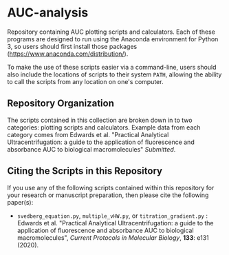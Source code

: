# AUC-analysis
Repository containing AUC plotting scripts and calculators. Each of these programs are designed to run using the Anaconda environment for Python 3, so users should first install those packages (https://www.anaconda.com/distribution/).

To make the use of these scripts easier via a command-line, users should also include the locations of scripts to their system `PATH`, allowing the ability to call the scripts from any location on one's computer.

## Repository Organization

The scripts contained in this collection are broken down in to two categories: plotting scripts and calculators. Example data from each category comes from Edwards et al. "Practical Analytical Ultracentrifugation: a guide to the application of fluorescence and absorbance AUC to biological macromolecules" *Submitted*.

## Citing the Scripts in this Repository

If you use any of the following scripts contained within this repository for your research or manuscript preparation, then please cite the following paper(s):

- `svedberg_equation.py`, `multiple_vHW.py`, or `titration_gradient.py` : Edwards et al. "Practical Analytical Ultracentrifugation: a guide to the application of fluorescence and absorbance AUC to biological macromolecules", *Current Protocols in Molecular Biology*, **133**: e131 (2020).
